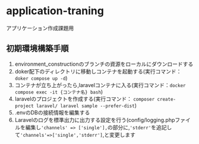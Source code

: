 # application-traning
アプリケーション作成課題用


## 初期環境構築手順
1. environment_constructionのブランチの資源をローカルにダウンロードする
2. doker配下のディレクトリに移動しコンテナを起動する(実行コマンド：```doker compose up -d```)
3. コンテナが立ち上がったら,laravelコンテナに入る(実行コマンド：```docker compose exec -it {コンテナ名} bash```)
4. laravelのプロジェクトを作成する(実行コマンド： ```composer create-project laravel/ laravel sample --prefer-dist```)
5. .envのDBの接続情報を編集する
6. Laravelのログを標準出力に出力する設定を行う(config/logging.phpファイルを編集し```'channels' => ['single'],```の部分に,```'stderr'```を追記して```'channels'=>['single','stderr']```,と変更します

